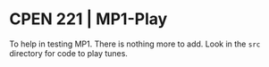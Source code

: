 CPEN 221 | MP1-Play
========

To help in testing MP1. There is nothing more to add. Look in the `src` directory for code to play tunes.
